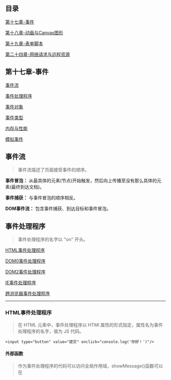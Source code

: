 ## 目录

[第十七章-事件](#第十七章-事件)

[第十八章-动画与Canvas图形](#第十八章-动画与Canvas图形)

[第十九章-表单脚本](#第十九章-表单脚本)

[第二十四章-网络请求与远程资源](#第二十四章-网络请求与远程资源)

## 第十七章-事件

[事件流](#事件流)

[事件处理程序](#事件处理程序)

[事件对象](#事件对象)

[事件类型](#事件类型)

[内存与性能](内存与性能)

[模拟事件](#模拟事件)


## 事件流  
> 事件流描述了页面接受事件的顺序。  

**事件冒泡：** 从最具体的元素(节点)开始触发，然后向上传播至没有那么具体的元素(最终到达文档)。  

**事件捕获：** 与事件冒泡的顺序相反。  

**DOM事件流：** 包含事件捕获、到达目标和事件冒泡。

## 事件处理程序  
> 事件处理程序的名字以 "on" 开头。

[HTML事件处理程序](#HTML事件处理程序)   

[DOM0事件处理程序](#DOM0事件处理程序)  

[DOM2事件处理程序](#DOM2事件处理程序)  

[IE事件处理程序](#IE事件处理程序)  

[跨浏览器事件处理程序](#跨浏览器事件处理程序)  

----

### HTML事件处理程序   
> 在 HTML 元素中，事件处理程序以 HTMl 属性的形式指定，属性名为事件处理程序的名字，值为 JS 代码。  
```
<input type="button" value="提交" onclick="console.log('你好！')"/>
```

#### 外部函数  
> 作为事件处理程序的代码可以访问全局作用域，showMessage()函数可以在<script>或外部文件中定义。  
```
<input type="button" value="提交" onclick="showMessage()"/>
```

#### 属性值
 序号 | 特性
 :-: | :-: 
 ① | 代码不能直接使用 HTML 语法字符，如双引号
 ② | 代码中的 this 将指向目标元素（自身）
 ③ | 大多数会封装在try/catch块中，以防止函数定义之前按钮被点击
 
 
#### 表单元素  
> 对于表单元素，可以直接访问同一表单中的其他成员。  
```
<form method="post">
    <input type="text" name="username" value="">
    <input type="button" value="Echo Username"
        onclick="console.log(username.value)">
</form>
```

----

### DOM0事件处理程序   
> 每个 DOM 元素都有事件处理程序属性，只要把这个属性赋值为一个函数即可，函数中的 this 引用元素本身。

```
let btn = document.getElementById("myBtn");
btn.onclick = function() {
    console.log(this.id);  // myBtn
}
```

----

### DOM2事件处理程序 
> 方法暴露在每个 DOM 元素上。

 函数 | 说明
 :-: | :-: 
 addEventListener() | 添加事件处理程序，可以同时为一个事件调用多次。
 removeEventListener() | 删除通过 `addEventListener()` 添加的事件处理程序，匿名函数无法移除。

```
let btn = document.getElementById("myBtn");
btn.addEventListener("click", () => {
    console.log(this.id);
}, false);
```
> 大多数情况下，事件处理程序会被添加到事件流的冒泡阶段，主要原因是跨浏览器兼容性好。  

----

### IE事件处理程序
> 与 DOM2 事件处理程序相似的方法：`attachEvent()` 和 `detachEvent()`
 
 特性 | addEventListener()  | attachEvent()
  :-: | :-: | :-: 
 第一参数 | "click" | "onclick"
 this 指向 | 元素本身:grey_question: | window
 添加处理程序的触发顺序 | 正向触发 | 方向触发
 
----
### 跨浏览器事件处理程序  

:whale2:跨浏览器事件处理程序·半成品版 P498
 
## 事件对象
> 在 DOM 中发生事件时创建。这个对象包含了一些基本信息，比如导致事件发生的元素、发生的事件类型，控制后续事件的行为等。  

[DOM事件对象](#DOM事件对象)   

[IE事件对象](#IE事件对象)   

[跨浏览器事件对象](#跨浏览器事件对象)

----
### DOM事件对象  

#### 参数传入
> event 对象是传给事件处理程序的唯一参数。  
```
let btn = document.getElementById("myBtn");
btn.onclick = function(event) {
    console.log(even.type);
};
btn.addEventListener("click", (event) => {
    console.log(even.type);
}, false);
```

#### HTML事件处理程序上的事件对象   
> 可以直接使用变量 event 引用事件对象，而不许传参。    
```
<input type="button" value="提交" onclick="console.log(event.type)">
```

:whale2: 使用 `type` 属性在一个处理程序处理多个事件 P500 

----  

### IE事件对象   
> 与 DOM 事件对象不同，IE事件对象不一定通过参数传入。  
```
var btn = document.getElementById("myBtn");
btn.onclick = function() {
    let event = window.event;
    console.log(even.type);
};

btn.attachEvent("click", (event) => {
    console.log(even.type);
});
```
> 在这两种方式中，`event` 都作为 window 对象的属性存在。  

#### HTML事件处理程序上的事件对象   
> 可以直接使用变量 event 引用事件对象，而不许传参。    
```
<input type="button" value="提交" onclick="console.log(event.type)">
```

----

### 跨浏览器事件对象  

:whale2:跨浏览器事件对象 P504

## 事件类型  

[用户界面事件](#用户界面事件)  

[鼠标和滚轮事件](#鼠标和滚轮事件)

[HTML5事件](#HTML5事件)

[设备事件](#设备事件)

[触摸及手势事件](#触摸及手势事件)

----

### 用户界面事件  
> 涉及与 BOM 交互的通用浏览事件。  

任何在 window 上发生的事件，实际开发中要尽量使用 Javascript 方式（`addEventListener()`），而不是在 <body> 元素上添加时间处理程序。  
 
`resize事件` 和 `scroll事件` 可能不断触发，相应的处理程序都应避免过多计算。

:whale2:给新建 图片/<script>/<link> 设置 `load事件` 处理程序 P507

---

### 鼠标和滚轮事件
> 获取客户端坐标、页面坐标、屏幕坐标、修饰键、相关元素等。  

:whale2:跨浏览器获取页面坐标、修饰键、相关元素 P513...

----

### HTML5事件
> 上下文菜单、提供阻止页面关闭的机会、往返缓存相关、散列值变化等事件。  

:whale2:自定义上下文菜单 P523  
:whale2:移除事件处理程序中的匿名函数 P526

----

### 设备事件
> 手机的翻转、朝向、移动事件。

----

### 触摸及手势事件

:whale2:追踪屏幕上的触摸轨迹 P532  
:whale2:追踪屏幕上两个触点的旋转角度和距离 P533

## 内存与性能
> 事件处理程序，即每个函数都是对象，都占用内存空间。其次，多次访问DOM会造成页面交互的延迟。  

[事件委托](#事件委托)

[删除事件处理程序](#删除事件处理程序)


----

### 事件委托  
只使用一个事件处理程序来管理**同种类型的事件**，通常将事件处理程序添加到祖先节点上去。

只要所有子元素都是元素x的后代，那它们的事件会向上冒泡，最终都会由这个元素x上的函数来处理。

----

### 删除事件处理程序  
最好在删除元素前，手动删除它的事件处理程序。

:grey_question:一般来说，最好在 `onunload事件` 处理程序中趁页面尚未卸载先删除所有事件处理程序。

## 模拟事件
> 可以通过 Javascript 模拟任意事件的发生。

[DOM事件模拟](#DOM事件模拟)

[IE事件模拟](#IE事件模拟)

----
### DOM事件模拟
通过在 `document.createEvent()` 方法中添加**参数**创建一个**对应类型**的 event 对象，在这个对象上有一个初始化自身的方法，最后在元素上调用 `dispatchEvent()` 方法触发事件。

:frog:DOM3Events 废弃了 `keypress事件`，但浏览器都有自己的办法模拟它。

### IE事件模拟  
> 接口与 DOM 方式不同。

## 第十八章-动画与Canvas图形
> 毋庸置疑，<canvas\>是 HTML5 最受欢迎的新特性。这个元素会占据一块页面区域，让 JavaScript 可以动态在上面绘制图片。

[使用requestAnimationFrame](#使用requestAnimationFrame)

[基本的画布功能](#基本的画布功能) 

[2D绘图上下文 ](#2D绘图上下文 ) 

WebGL略

## 使用requestAnimationFrame  
> 早期定时动画基本上就是使用 setInterval() 来控制动画的执行，但方法本身不能保证时间精度，而浏览器本身也存在自身精度问题。

### 新方法    
> 为了解决这些问题，一个新的方法诞生了。    

 方法 | 说明  
 :-: | :-: 
 requestAnimationFrame() | 接受一个参数，参数为重绘屏幕前调用的函数，这个函数实际上也可以接受一个参数，表示下次重绘的时间
 cancelAnimationFrame() | 可以把上面方法返回的请求ID作为参数，来取消重绘任务

:whale2: 通过 requestAnimationFrame 实现动画循环  
:whale2: 通过 requestAnimationFrame 对事件监听器实行节流


## 基本的画布功能  
> `<canvas>元素` 至少要设置 width 和 height 属性，开始和结束标签之间的内容是后备数据。  

 方法 | 说明  
 :-: | :-: 
 getContext() | 在画布上绘制图形前，需要使用这个方法获取对绘图上下文的引用
 toDataURL() | 导出 <canvas\> 元素上的图像，绘制的图像需来自当前页面
 
:frog:使用这些方法前，确保浏览器支持 `<canvas>`

## 2D绘图上下文  
> 2D上下文的坐标原点(0,0)在 <canvas\> 元素的左上角。  

[填充和描边](#填充和描边)  

[绘制矩形](#绘制矩形)  

[变换](#变换)  

更多略

----

### 填充和描边

 属性 | 说明  
 :-: | :-: 
 fillStyle | 以指定样式(颜色、渐变或图像)填充形状
 strokeStyle | 为图形边界着色
> 与描边和填充相关的操作都会使用这两种样式，但可以再次修改。

----

### 绘制矩形

 属性/方法 | 说明  
 :-: | :-: 
 fillRect() | 通过 `fillStyle属性` 指定的颜色在画布上绘制并填充矩形
 strokeRect() | 通过 `strokeStyle属性` 指定的颜色绘制矩形轮廓
 clearRect() | 擦除画布中某个区域
 lineWidth | 控制描边宽度
 lineCap | 控制线条端点的形状
 
:frog:几个方法的单位都是像素

----

### 变换  
> 通过上下文变换可以旋转图像，改变原点。  

#### 暂存栈

 方法 | 说明  
 :-: | :-: 
 save() | 保存设置
 restore() | 取出设置

:whale2: 绘制文本时控制字符串参数的总宽度 P559  

:whale2: 快速获取文档的首个图片 P562  

:whale2: 保持渐变与形状一致的辅助方法 P565  

:whale2: 将原始图像转换为黑白版 P567  

## 第十九章-表单脚本  

[表单基础](#表单基础)

[文本框编程](#文本框编程)  

[选择框编程](#选择框编程) 

[表单序列化](#表单序列化)

[富文本编辑](#富文本编辑) 

## 表单基础

#### HTMLFormElement

 属性/方法 | 说明  
 :-: | :-: 
 elements | 表单中所有控件的 HTMLCollection
 更多 | 略
 
```
let form = document.getElementById("form1");

// 取得表单中的第一个字段
let field1 = form.elements[0];

// 取得表单名为"color"的字段
// 取得表单名为"color"的 HTMLCollection
let field2 = form.elements["color"];    // 取决于 name="color" 的字段数量

// 取得字段的数量
let fieldCount = form.elements.length;
```  
:whale2: 几种方式取得对<form\>元素的引用 P581

:whale2: 验证表单提交 P582

:whale2: 验证重置表单 P583

:whale2: 针对连续点击提交的解决方案 P585

:whale2: 在页面加载后把焦点定位到表单的第一个字段 P586

:whale2: 验证用户在字段中输入的内容并作出反应 P587

## 文本框编程  

**对 value 属性的修改不总会体现在 DOM 中，故在处理文本框值的时候最好不要使用 DOM 方法，而是通过文本框的 `value属性`。**

:whale2: 有默认值的情况下，只要文本框一获得焦点就自动选中其中的文本 P588

:whale2: 在JS中，取得文本框中选中的文本 P589

:whale2: 在输入中屏蔽所有非数字字符 P591

:whale2: 跨浏览器的设置剪贴板内容方法 P592

:whale2: 确定剪贴板上的内容是否无效，如果无效就取消粘贴行为 P592

:whale2: 在当前字段完成时自动切换到下一个字段 P593

----

### HTML5约束验证API  
> 必填字段、更多输入类型、数值范围、规定输入模式、检查有效性、禁用验证。  

:whale2:使用简单的特性检测确认元素上是否支持required属性 P594

:whale2:检测浏览器是否支持<input>元素增加的几个新type值 P594

## 选择框编程  

:whale2: 单选/多选框取得所选项的信息 P599

:whale2: 添加选项到列表末尾 P600

:whale2: 移除所有选项 P600

:whale2: 重排选项 P601

## 表单序列化 

:whale2:表单序列化 P602

## 富文本编辑  

#### 转化为可编辑

 对象 | 说明  
 :-: | :-: 
 空白文档 | 把内嵌窗格的文档的 `designMode属性` 设置为"on"
 任意元素 | 指定 `contenteditable属性`

## 第二十四章-网络请求与远程资源

[XMLHttpRequest对象](#XMLHttpRequest对象) 

[进度事件](#进度事件)

[跨源资源共享](#跨源资源共享)

[替代性跨源技术](#替代性跨源技术)

[Fetch-API](#Fetch-API)

[Beacon-API](#Beacon-API)

[Web-Socket](#Web-Socket)

## XMLHttpRequest对象 

### 使用XHR

**1. 通过 XMLHttpRequest 构造函数创建 XHR 对象**

**2. 调用 `open()` 为发送请求做好准备**

**3. 调用 `spend()` 将请求发送到服务器**

:whale2:确保收到所有响应且响应正确 P713
> 为保证跨浏览器兼容，这一步在调用 `open()` 前完成。

:frog:想要取消异步请求，可以调用 `abort()` 方法

----

### HTTP头部

 方法 | 说明  
 :-: | :-: 
 setRequestHeader() | 发送额外的请求头部
 getResponseHeader() | 从 XHR 对象获取指定响应头部
 getAllResponseHeader() | 从 XHR 对象获取所有响应头部
 
----

### GET请求 
> 用于向服务器查询某些信息。

**查询字符串中的每个名和值都必须使用 encodeURIComponent() 编码，所有名/值对必须以和号( & )分隔。**

:whale2:保证通过 XHR 发送请求的 URL 格式正确的辅助方法 P715

----

### POST请求
> 用于向服务器发送应该保存的数据，每个 POST 请求都应该在请求体中携带需要提交的数据。 

:whale2:使用 XHR 模拟表单提交 P716

:frog:从性能方面来说，发送相同数量的数据，GET 请求比 POST 请求要快两倍。

----

### XMLHttpRequest-Level2

 属性/方法 | 说明  
 :-: | :-: 
 timeout | 发送请求后等待多少毫秒，如果响应不成功就中断请求
 overrideMimeType() | 重写 XHR 响应的 MIME 类型

#### FormDate类型  
>能够实现表单序列化。  

 用法 | 参数/说明  
 :-: | :-: 
 ① | 直接给 FormDate 构造函数传入一个表单元素以实现表单序列化
 ② | 也可以在创建实例后，通过调用 `append()` 来添加键/值对数据

## 进度事件

### load事件  

**load 事件在成功接受完响应时触发，可以用于替代 readystatechange 事件，这样就不用检查 readyState 属性来确保收到所有响应了**  

:bug: IE可能不支持这个事件 

### progress事件   

:whale2:给用户提供进度条 P719

## 跨源资源共享  

**要求**：简单的请求方法（ GET 和 POST ），没有自定义头部，且请求内容类型匹配，不能收发 cookie。

:frog:要向不同域的源发送请求，需要向 `open()` 方法传入绝对 URL（最好在访问本地资源时使用相对 URL ）。

----

#### 预检请求  

允许使用自定义头部、其他请求方法、以及不同请求内容类型。

在这个请求发送后，服务器可以确定是否允许这种类型的请求。

#### 凭据请求

略。

## 替代性跨源技术

**图片探测** 和 **JSONP**

## Fetch-API
> Fetch API 能够执行 XHR 对象的所有任务，但更容易使用。**必须是异步**。

[基本用法](#基本用法)

[常见Fetch请求模式](#常见Fetch请求模式)

[Headers对象](#Headers对象)

[Request对象](#Request对象)

[Response对象](#Response对象)

[Request、Response及Body混入](#Request、Response及Body混入)

[使用ReadableStream主体](#使用ReadableStream主体)


### 基本用法

[分派请求](#分派请求)

[读取响应](#读取响应)

[处理状态码和请求失败](#处理状态码和请求失败)

[自定义选项](#自定义选项)

----

#### 分派请求  
`fetch()`只有一个必须的 input 参数，这个参数为要获取资源的 URL，这个方法返回一个期约。请求完成、资源可用时，期约会解决为一个 Response 对象。

:frog:只要服务器返回了响应，fetch()期约都会解决。

----

#### 读取响应  
需要用到 `text()` 方法，这个方法会返回一个期约。

----

#### 处理状态码和请求失败  

 属性 | 参数/说明  
 :-: | :-: 
 redirected | 跟随重定向时，会被设置为 true
 ok | 状态码为 200~299 时，会被设置为 true
 url | 通过 fetch() 发送请求时使用的完整 URL
 
----

#### 自定义选项  

`fetch()` 的第二个参数（init 对象），可以进一步配置如何发送请求。

----

### 常见Fetch请求模式

 序号 | 请求模式  
 :-: | :-: 
 ① | 发送 JSON 数据
 ② | 在请求体中发送参数
 ③ | 发送文件
 ④ | 加载 Blob 文件
 ⑤ | 发送跨源请求
 ⑥ | 中断请求

----

### Headers对象  
> Headers 对象是所有外发请求和入站响应头部的容器。

介绍 Headers 与 Map 的相似之处、Headers 独有的特性、头部护卫。

----

### Request对象  
> 获取资源请求的接口。  
 
#### 创建 Request 对象   

构造函数：第一个参数为 input 参数，一般是 url，第二个参数和 `fetch()` 的 init 对象一样

#### 克隆 Request 对象 

将 Request 实例作为 input 参数传给构造函数、也可以使用 clone()方法

#### 在 `fetch()` 中使用 Request 对象

:whale2:基于请求体的相同 Request 对象多次调用 `fetch()`

----

### Response对象  
> 获取资源响应的接口。  

#### 创建 Response 对象

- 构造函数：可选的 body 参数和 init 参数。

- 大多数情况下，产生 Response 对象的主要方式是调用 `fetch()`

- 生成 Response 对象的静态方法：Response。redirect()和Response.error()

#### 克隆 Response 对象

clone() 方法或伪克隆。  

:whale2:多次读取包含响应体的同一个 Response 对象

----

### Request、Response及Body混入  
> Body 混入提供了5种方法，用于将 ReadableStream（只读的 body 属性）转存到缓冲区的内存里，将缓冲区转换为某种 JavaScript对象类型，以及通过期约来产生结果。  

**方法使用到 Request 或 Response 对象上。**

 方法 | 解决为  
 :-: | :-: 
 text() | UTF-8 格式字符串
 json() | JSON
 formData() | FormData 实例
 arrayBuffer() | ArrayBuffer 实例
 blol() | Blob 实例
 
:frog:所有主体混入方法都只能调用一次，再次调用就会抛出错误。

:frog:`bodyUsed属性` 表示读取器是否已经在流上加了锁，不代表流已经被完全读取

----

### 使用ReadableStream主体

传输的数据是以分块形式抵达断点的，通过 ReadableStream 支持在这些快到达时就读取和操作这些数据。

## Beacon-API

为了把尽量多的页面信息传到服务器，很多分析工具需要在页面生命周期种尽量晚的时候向服务器发送遥测或分析数据。使用 navigator 的 sendBeacon()方法，可以保证浏览器在原始页面已经关闭的情况下也会发送请求。

## Web-Socket  

与服务器的全双工、全向通信渠道。使用自定义协议，可以更快地发送小数据块。必须使用**专用的服务器**。








